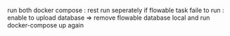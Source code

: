 run both docker compose :
rest run seperately
if flowable task faile to run : enable to upload database => remove flowable database local and run docker-compose up again
